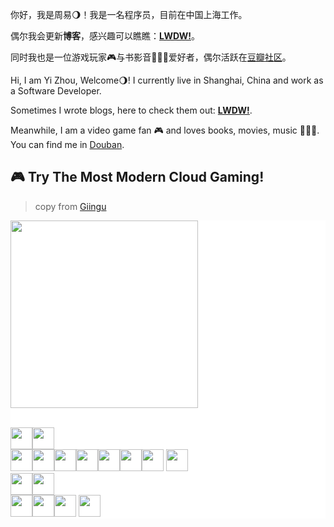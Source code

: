 你好，我是周易🌖！我是一名程序员，目前在中国上海工作。

偶尔我会更新**博客**，感兴趣可以瞧瞧：**[LWDW!](https://b-sirius.github.io/)**。

同时我也是一位游戏玩家🎮与书影音👩🏻‍🎤爱好者，偶尔活跃在[豆瓣社区](https://www.douban.com/people/121516026/)。

Hi, I am  Yi Zhou, Welcome🌖! I currently live in Shanghai, China and work as a Software Developer.

Sometimes I wrote blogs, here to check them out: **[LWDW!](https://b-sirius.github.io/)**.

Meanwhile, I am a video game fan 🎮 and loves books, movies, music 👩🏻‍🎤. You can find me in [Douban](https://www.douban.com/people/121516026/).

## 🎮 Try The Most Modern Cloud Gaming!

> copy from [Giingu](https://github.com/Giingu/Giingu/blob/main/README.md)

<div style="background:white;">
<img src="https://toy.aoaoao.me/image" width="300"/> 


<br><a href="https://toy.aoaoao.me/control?button=2&callback=https://github.com/B-sirius"><img src="https://raw.githubusercontent.com/Giingu/Giingu/main/images/blank.png" width="35"/><img src="https://raw.githubusercontent.com/Giingu/Giingu/main/images/up.png" width="35"/></a>
<br><a href="https://toy.aoaoao.me/control?button=1&callback=https://github.com/B-sirius"><img src="https://raw.githubusercontent.com/Giingu/Giingu/main/images/left.png" width="35"/></a><img src="https://raw.githubusercontent.com/Giingu/Giingu/main/images/blank.png" width="35"/><a href="https://toy.aoaoao.me/control?button=0&callback=https://github.com/B-sirius"><img src="https://raw.githubusercontent.com/Giingu/Giingu/main/images/right.png" width="35"/></a><img src="https://raw.githubusercontent.com/Giingu/Giingu/main/images/blank.png" width="35"/><img src="https://raw.githubusercontent.com/Giingu/Giingu/main/images/blank.png" width="35"/><img src="https://raw.githubusercontent.com/Giingu/Giingu/main/images/blank.png" width="35"/><a href="https://toy.aoaoao.me/control?button=5&callback=https://github.com/B-sirius"><img src="https://raw.githubusercontent.com/Giingu/Giingu/main/images/B.png" width="35"/></a> <a href="https://toy.aoaoao.me/control?button=4&callback=https://github.com/B-sirius"><img src="https://raw.githubusercontent.com/Giingu/Giingu/main/images/A.png" width="35"/></a>
<br><a href="https://toy.aoaoao.me/control?button=3&callback=https://github.com/B-sirius"><img src="https://raw.githubusercontent.com/Giingu/Giingu/main/images/blank.png" width="35"/><img src="https://raw.githubusercontent.com/Giingu/Giingu/main/images/down.png" width="35"/></a>
<br><img src="https://raw.githubusercontent.com/Giingu/Giingu/main/images/blank.png" width="35"/><img src="https://raw.githubusercontent.com/Giingu/Giingu/main/images/blank.png" width="35"/><a href="https://toy.aoaoao.me/control?button=6&callback=https://github.com/B-sirius"><img src="https://raw.githubusercontent.com/Giingu/Giingu/main/images/select.png" height="35"/></a> <a href="https://toy.aoaoao.me/control?button=7&callback=https://github.com/B-sirius"><img src="https://raw.githubusercontent.com/Giingu/Giingu/main/images/start.png" height="35" /></a>
  </div>
